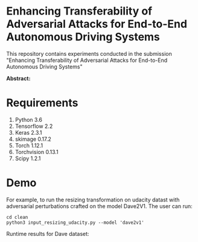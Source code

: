 # Enhancing Transferability of Adversarial Attacks for End-to-End Autonomous Driving Systems
This repository contains experiments conducted in the submission "Enhancing Transferability of Adversarial Attacks for End-to-End Autonomous Driving Systems"

**Abstract:**

# Requirements
1. Python 3.6
2. Tensorflow 2.2
3. Keras 2.3.1
4. skimage 0.17.2
5. Torch 1.12.1
6. Torchvision 0.13.1
7. Scipy 1.2.1

# Demo
For example, to run the resizing transformation on udacity datast with adversarial perturbations crafted on the model Dave2V1. The user can run:
```
cd clean
python3 input_resizing_udacity.py --model 'dave2v1'
```

Runtime results for Dave dataset:


